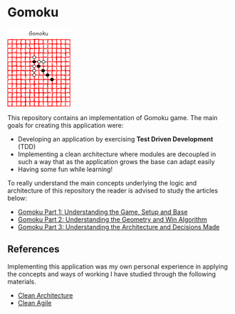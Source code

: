 # Gomoku

![gomoku](gomoku.png)

This repository contains an implementation of Gomoku game. The main goals for creating this application were:

- Developing an application by exercising **Test Driven Development** (TDD)
- Implementing a clean architecture where modules are decoupled in such a way that 
as the application grows the base can adapt easily
- Having some fun while learning!

To really understand the main concepts underlying the logic and architecture of this repository
the reader is advised to study the articles below:

- [Gomoku Part 1: Understanding the Game, Setup and Base](https://pmesgari.github.io/techhighlands/article/gomoku-1)
- [Gomoku Part 2: Understanding the Geometry and Win Algorithm](https://pmesgari.github.io/techhighlands/article/gomoku-2)
- [Gomoku Part 3: Understanding the Architecture and Decisions Made](https://pmesgari.github.io/techhighlands/article/gomoku-3)

## References

Implementing this application was my own personal experience in applying the concepts and 
ways of working I have studied through the following materials.

- [Clean Architecture](https://www.amazon.com/Clean-Architecture-Craftsmans-Software-Structure/dp/0134494164#ace-g9859629705)
- [Clean Agile](https://www.amazon.com/Clean-Agile-Basics-Robert-Martin/dp/0135781868/ref=sr_1_11?dchild=1&qid=1609541426&refinements=p_27%3ARobert+Martin&s=books&sr=1-11&text=Robert+Martin)

